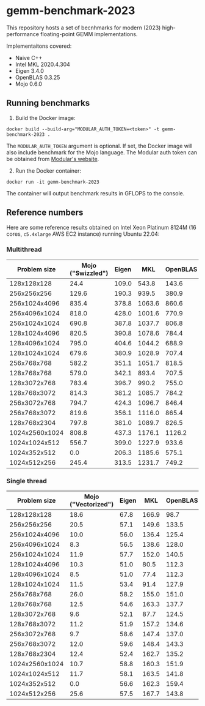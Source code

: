 # gemm-benchmark-2023

This repository hosts a set of becnhmarks for modern (2023) high-performance floating-point GEMM implementations.

Implementaitons covered:
* Naive C++
* Intel MKL 2020.4.304
* Eigen 3.4.0
* OpenBLAS 0.3.25
* Mojo 0.6.0

## Running benchmarks

1.  Build the Docker image:
```shell
docker build --build-arg="MODULAR_AUTH_TOKEN=<token>" -t gemm-benchmark-2023 .
```
The `MODULAR_AUTH_TOKEN` argument is optional. If set, the Docker image will also include benchmark for the Mojo language. The Modular auth token can be obtained from [Modular's website](https://developer.modular.com/download).

2. Run the Docker container:
```shell
docker run -it gemm-benchmark-2023
```
The container will output benchmark results in GFLOPS to the console.

## Reference numbers

Here are some reference results obtained on Intel Xeon Platinum 8124M (16 cores, `c5.4xlarge` AWS EC2 instance) running Ubuntu 22.04:

### Multithread

| Problem size   | Mojo ("Swizzled") | Eigen | MKL    | OpenBLAS |
|----------------|-------------------|-------|--------|----------|
| 128x128x128    |              24.4 | 109.0 |  543.8 |    143.6 |
| 256x256x256    |             129.6 | 190.3 |  939.5 |    380.9 |
| 256x1024x4096  |             835.4 | 378.8 | 1063.6 |    860.6 |
| 256x4096x1024  |             818.0 | 428.0 | 1001.6 |    770.9 |
| 256x1024x1024  |             690.8 | 387.8 | 1037.7 |    806.8 |
| 128x1024x4096  |             820.5 | 390.8 | 1078.6 |    784.4 |
| 128x4096x1024  |             795.0 | 404.6 | 1044.2 |    688.9 |
| 128x1024x1024  |             679.6 | 380.9 | 1028.9 |    707.4 |
| 256x768x768    |             582.2 | 351.1 | 1051.7 |    818.5 |
| 128x768x768    |             579.0 | 342.1 |  893.4 |    707.5 |
| 128x3072x768   |             783.4 | 396.7 |  990.2 |    755.0 |
| 128x768x3072   |             814.3 | 381.2 | 1085.7 |    784.2 |
| 256x3072x768   |             794.7 | 424.3 | 1096.7 |    846.4 |
| 256x768x3072   |             819.6 | 356.1 | 1116.0 |    865.4 |
| 128x768x2304   |             797.8 | 381.0 | 1089.7 |    826.5 |
| 1024x2560x1024 |             808.8 | 437.3 | 1176.1 |   1126.2 |
| 1024x1024x512  |             556.7 | 399.0 | 1227.9 |    933.6 |
| 1024x352x512   |               0.0 | 206.3 | 1185.6 |    575.1 |
| 1024x512x256   |             245.4 | 313.5 | 1231.7 |    749.2 |

### Single thread

| Problem size   | Mojo ("Vectorized") | Eigen | MKL   | OpenBLAS | Naive |
|----------------|---------------------|-------|-------|----------|-------|
| 128x128x128    |                18.6 |  67.8 | 166.9 |     98.7 |  21.1 |
| 256x256x256    |                20.5 |  57.1 | 149.6 |    133.5 |  19.5 |
| 256x1024x4096  |                10.0 |  56.0 | 136.4 |    125.4 |  11.0 |
| 256x4096x1024  |                 8.3 |  56.5 | 138.6 |    128.0 |  11.0 |
| 256x1024x1024  |                11.9 |  57.7 | 152.0 |    140.5 |  13.2 |
| 128x1024x4096  |                10.3 |  51.0 |  80.5 |    112.3 |  11.1 |
| 128x4096x1024  |                 8.5 |  51.0 |  77.4 |    112.3 |  10.8 |
| 128x1024x1024  |                11.5 |  53.4 |  91.4 |    127.9 |  13.2 |
| 256x768x768    |                26.0 |  58.2 | 155.0 |    151.0 |  13.1 |
| 128x768x768    |                12.5 |  54.6 | 163.3 |    137.7 |  13.2 |
| 128x3072x768   |                 9.6 |  52.1 |  87.7 |    124.5 |  12.5 |
| 128x768x3072   |                11.2 |  51.9 | 157.2 |    134.6 |  12.6 |
| 256x3072x768   |                 9.7 |  58.6 | 147.4 |    137.0 |  12.4 |
| 256x768x3072   |                12.0 |  59.6 | 148.4 |    143.3 |  12.6 |
| 128x768x2304   |                12.4 |  52.4 | 162.7 |    135.2 |  12.7 |
| 1024x2560x1024 |                10.7 |  58.8 | 160.3 |    151.9 |  12.6 |
| 1024x1024x512  |                11.7 |  58.1 | 163.5 |    141.8 |  13.2 |
| 1024x352x512   |                 0.0 |  56.6 | 162.3 |    159.4 |  17.1 |
| 1024x512x256   |                25.6 |  57.5 | 167.7 |    143.8 |  20.3 |
